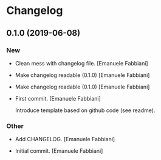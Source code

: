 # Changelog


## 0.1.0 (2019-06-08)

### New

* Clean mess with changelog file. [Emanuele Fabbiani]

* Make changelog readable (0.1.0) [Emanuele Fabbiani]

* Make changelog readable (0.1.0) [Emanuele Fabbiani]

* First commit. [Emanuele Fabbiani]

  Introduce template based on github code (see readme).

### Other

* Add CHANGELOG. [Emanuele Fabbiani]

* Initial commit. [Emanuele Fabbiani]


